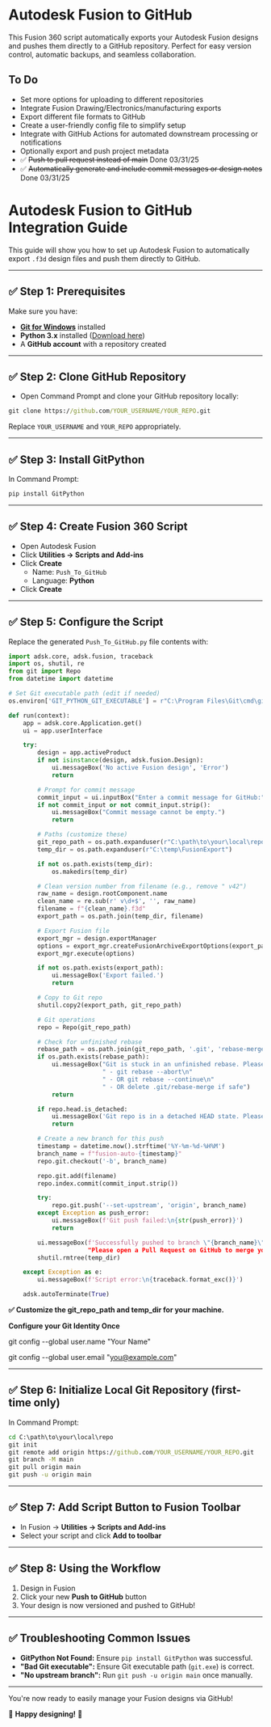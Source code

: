 # Autodesk Fusion to GitHub

This Fusion 360 script automatically exports your Autodesk Fusion designs and pushes them directly to a GitHub repository. Perfect for easy version control, automatic backups, and seamless collaboration.

## To Do

- Set more options for uploading to different repositories
- Integrate Fusion Drawing/Electronics/manufacturing exports
- Export different file formats to GitHub
- Create a user-friendly config file to simplify setup
- Integrate with GitHub Actions for automated downstream processing or notifications
- Optionally export and push project metadata
- ✅ ~~Push to pull request instead of main~~ Done 03/31/25
- ✅ ~~Automatically generate and include commit messages or design notes~~ Done 03/31/25
  

# Autodesk Fusion to GitHub Integration Guide

This guide will show you how to set up Autodesk Fusion to automatically export `.f3d` design files and push them directly to GitHub.

---

## ✅ Step 1: Prerequisites

Make sure you have:

- **[Git for Windows](https://git-scm.com/downloads)** installed
- **Python 3.x** installed ([Download here](https://www.python.org/downloads/))
- A **GitHub account** with a repository created

---

## ✅ Step 2: Clone GitHub Repository

- Open Command Prompt and clone your GitHub repository locally:

```cmd
git clone https://github.com/YOUR_USERNAME/YOUR_REPO.git
```

Replace `YOUR_USERNAME` and `YOUR_REPO` appropriately.

---

## ✅ Step 3: Install GitPython

In Command Prompt:

```cmd
pip install GitPython
```

---

## ✅ Step 4: Create Fusion 360 Script

- Open Autodesk Fusion
- Click **Utilities → Scripts and Add-ins**
- Click **Create**
  - Name: `Push_To_GitHub`
  - Language: **Python**
- Click **Create**

---

## ✅ Step 5: Configure the Script

Replace the generated `Push_To_GitHub.py` file contents with:

```python
import adsk.core, adsk.fusion, traceback
import os, shutil, re
from git import Repo
from datetime import datetime

# Set Git executable path (edit if needed)
os.environ['GIT_PYTHON_GIT_EXECUTABLE'] = r"C:\Program Files\Git\cmd\git.exe"

def run(context):
    app = adsk.core.Application.get()
    ui = app.userInterface

    try:
        design = app.activeProduct
        if not isinstance(design, adsk.fusion.Design):
            ui.messageBox('No active Fusion design', 'Error')
            return

        # Prompt for commit message
        commit_input = ui.inputBox("Enter a commit message for GitHub:", "Commit Message", "Updated design")[0]
        if not commit_input or not commit_input.strip():
            ui.messageBox("Commit message cannot be empty.")
            return

        # Paths (customize these)
        git_repo_path = os.path.expanduser(r"C:\path\to\your\local\repo")
        temp_dir = os.path.expanduser(r"C:\temp\FusionExport")

        if not os.path.exists(temp_dir):
            os.makedirs(temp_dir)

        # Clean version number from filename (e.g., remove " v42")
        raw_name = design.rootComponent.name
        clean_name = re.sub(r' v\d+$', '', raw_name)
        filename = f"{clean_name}.f3d"
        export_path = os.path.join(temp_dir, filename)

        # Export Fusion file
        export_mgr = design.exportManager
        options = export_mgr.createFusionArchiveExportOptions(export_path)
        export_mgr.execute(options)

        if not os.path.exists(export_path):
            ui.messageBox('Export failed.')
            return

        # Copy to Git repo
        shutil.copy2(export_path, git_repo_path)

        # Git operations
        repo = Repo(git_repo_path)

        # Check for unfinished rebase
        rebase_path = os.path.join(git_repo_path, '.git', 'rebase-merge')
        if os.path.exists(rebase_path):
            ui.messageBox("Git is stuck in an unfinished rebase. Please resolve it manually:\n\n"
                          " - git rebase --abort\n"
                          " - OR git rebase --continue\n"
                          " - OR delete .git/rebase-merge if safe")
            return

        if repo.head.is_detached:
            ui.messageBox('Git repo is in a detached HEAD state. Please check out a branch manually before running this script.')
            return

        # Create a new branch for this push
        timestamp = datetime.now().strftime('%Y-%m-%d-%H%M')
        branch_name = f"fusion-auto-{timestamp}"
        repo.git.checkout('-b', branch_name)

        repo.git.add(filename)
        repo.index.commit(commit_input.strip())

        try:
            repo.git.push('--set-upstream', 'origin', branch_name)
        except Exception as push_error:
            ui.messageBox(f'Git push failed:\n{str(push_error)}')
            return

        ui.messageBox(f'Successfully pushed to branch \"{branch_name}\".\n\n"
                      "Please open a Pull Request on GitHub to merge your changes into main.")
        shutil.rmtree(temp_dir)

    except Exception as e:
        ui.messageBox(f'Script error:\n{traceback.format_exc()}')

    adsk.autoTerminate(True)
```

**✅ Customize the git_repo_path and temp_dir for your machine.**

**Configure your Git Identity Once**

git config --global user.name "Your Name"

git config --global user.email "you@example.com"

---

## ✅ Step 6: Initialize Local Git Repository (first-time only)

In Command Prompt:

```cmd
cd C:\path\to\your\local\repo
git init
git remote add origin https://github.com/YOUR_USERNAME/YOUR_REPO.git
git branch -M main
git pull origin main
git push -u origin main
```

---

## ✅ Step 7: Add Script Button to Fusion Toolbar

- In Fusion → **Utilities → Scripts and Add-ins**
- Select your script and click **Add to toolbar**

---

## ✅ Step 8: Using the Workflow

1. Design in Fusion
2. Click your new **Push to GitHub** button
3. Your design is now versioned and pushed to GitHub!

---

## ✅ Troubleshooting Common Issues

- **GitPython Not Found:** Ensure `pip install GitPython` was successful.
- **"Bad Git executable":** Ensure Git executable path (`git.exe`) is correct.
- **"No upstream branch":** Run `git push -u origin main` once manually.

---

You're now ready to easily manage your Fusion designs via GitHub!

🎉 **Happy designing!** 🎉

